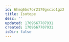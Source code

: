 ```yaml
---
id: 6hmq6bs7or2170gxcio1gz2
title: Isotope
desc: ''
updated: 1709667707931
created: 1709667707931
isDir: false
---
```


